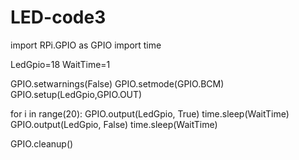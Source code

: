 # LED-code3
import RPi.GPIO as GPIO
import time

LedGpio=18
WaitTime=1

GPIO.setwarnings(False)
GPIO.setmode(GPIO.BCM)
GPIO.setup(LedGpio,GPIO.OUT)

for i in range(20):
    GPIO.output(LedGpio, True)
    time.sleep(WaitTime)
    GPIO.output(LedGpio, False)
    time.sleep(WaitTime)
    
GPIO.cleanup()
